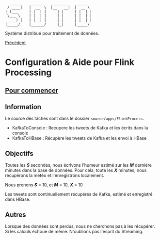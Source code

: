       _____     _____     _______    _____  
     / ____|   |  __  \  |__   __|  |  __ \ 
    | (___     | |  | |     | |     | |  | |
     \___ \    | |  | |     | |     | |  | |
     ____) |   | |__| |     | |     | |__| |
    |_____/    |______/     |_|     |_____/ 

Système distribué pour traitement de données.

[Précédent](../README.md)

# Configuration & Aide pour Flink Processing

## [Pour commencer](Help/FLINK.md)


## Information

Le source des tâches sont dans le dossier `source/apps/FlinkProcess`. 

- KafkaToConsole : Recupere les tweets de Kafka et les écrits dans la console
- KafkaToHBase : Récupère les tweets de Kafka et les envoi à HBase

## Objectifs

Toutes les ***S*** secondes, nous écrivons l'humeur estimé sur les ***M*** dernière minutes dans la base de données. 
Pour cela, toute les ***X*** minutes, nous récupérons la météo et l'enregistrons localement. 

Nous prenons ***S*** = 10, et ***M*** = 10, ***X*** = 10

Les tweets sont continuellement récupérés de Kafka, estimé et enregistré dans HBase. 

## Autres

Lorsque des données sont perdus, nous ne cherchons pas à les récupérer. Si les calculs échoue de même. N'oublions pas l'esprit du Streaming. 